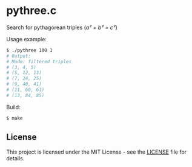 # pythree.c
Search for pythagorean triples (*a² + b² = c²*)

Usage example:
```bash
$ ./pythree 100 1
# Output:
# Mode: filtered triples
# (3, 4, 5)
# (5, 12, 13)
# (7, 24, 25)
# (9, 40, 41)
# (11, 60, 61)
# (13, 84, 85)
```

Build:
```bash
$ make
```

## License
This project is licensed under the MIT License - see the [LICENSE](LICENSE) file for details.
